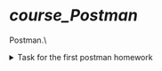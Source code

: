 # ***course_Postman***

Postman.\
<details><summary>Task for the first postman homework</summary>

Создать запросы в Postman.

Protocol: http\
IP: 162.55.220.72\
Port: 5005

EP_1\
Method: GET\
EndPoint: /get_method\
request url params: \
 name: str\
 age: int

*response: \
[\
    “Str”,\
    “Str”\
]*

***

EP_2\
Method: POST\
EndPoint: /user_info_3\
request form data: \
 name: str\
 age: int\
 salary: int

*response: \
{'name': name,\
          'age': age,\
          'salary': salary,\
          'family': {'children': [['Alex', 24], ['Kate', 12]],\
                     'u_salary_1_5_year': salary * 4}*


***

EP_3\
Method: GET\
EndPoint: /object_info_1\
request url params: \
 name: str\
 age: int\
 weight: int

*response: \
{'name': name,\
          'age': age,\
          'daily_food': weight * 0.012,\
          'daily_sleep': weight * 2.5}*


***

EP_4\
Method: GET\
EndPoint: /object_info_2\
request url params: \
 name: str\
 age: int\
 salary: int

*response: \
{'start_qa_salary': salary,\
          'qa_salary_after_6_months': salary * 2,\
          'qa_salary_after_12_months': salary * 2.7,\
          'qa_salary_after_1.5_year': salary * 3.3,\
          'qa_salary_after_3.5_years': salary * 3.8,\
          'person': {'u_name': [user_name, salary, age],\
                     'u_age': age,\
                     'u_salary_5_years': salary * 4.2}
          }*


***

EP_5\
Method: GET\
EndPoint: /object_info_3\
request url params: \
 name: str\
 age: int\
 salary: int

*response: \
{'name': name,\
          'age': age,\
          'salary': salary,\
          'family': {'children': [['Alex', 24], ['Kate', 12]],\
                     'pets': {'cat':{'name':'Sunny',\
                                     'age': 3},\
                              'dog':{'name':'Luky',\
                                     'age': 4}},\
                     'u_salary_1_5_year': salary * 4}
          }*


***

EP_6\
Method: GET\
EndPoint: /object_info_4\
request url params: \
 name: str\
 age: int\
 salary: int

*response: \
{'name': name,\
          'age': int(age),\
          'salary': [salary, str(salary * 2), str(salary * 3)]*


***

EP_7\
Method: POST\
EndPoint: /user_info_2\
request form data: \
 name: str\
 age: int\
 salary: int

*response: \
{'start_qa_salary': salary,\
          'qa_salary_after_6_months': salary * 2,\
          'qa_salary_after_12_months': salary * 2.7,\
          'qa_salary_after_1.5_year': salary * 3.3,\
          'qa_salary_after_3.5_years': salary * 3.8,\
          'person': {'u_name': [user_name, salary, age],\
                     'u_age': age,\
                     'u_salary_5_years': salary * 4.2}
          }*
          
</details>          
